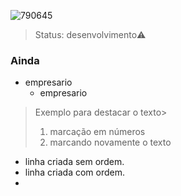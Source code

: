 ![790645](https://user-images.githubusercontent.com/84356982/120250725-8c7dde80-c255-11eb-9f0e-a4361ca16b56.jpg)
> Status: desenvolvimento⚠️

### Ainda
+ empresario 
  - empresario

>Exemplo para destacar o texto>
>1. marcação em números
>2. marcando novamente o texto 
* linha criada sem ordem.
* linha criada com ordem.
* 

